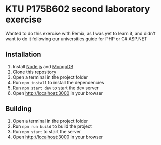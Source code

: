 # KTU P175B602 second laboratory exercise

Wanted to do this exercise with Remix, as I was yet to learn it, and didn't want to do it following our universities guide for PHP or C# ASP.NET

## Installation

1. Install [Node.js](https://nodejs.org/en/download/) and [MongoDB](https://www.mongodb.com/download-center)
2. Clone this repository
3. Open a terminal in the project folder
4. Run `npm install` to install the dependencies
5. Run `npm start dev` to start the dev server
6. Open [http://localhost:3000](http://localhost:3000) in your browser

## Building

1. Open a terminal in the project folder
2. Run `npm run build` to build the project
3. Run `npm start` to start the server
4. Open [http://localhost:3000](http://localhost:3000) in your browser